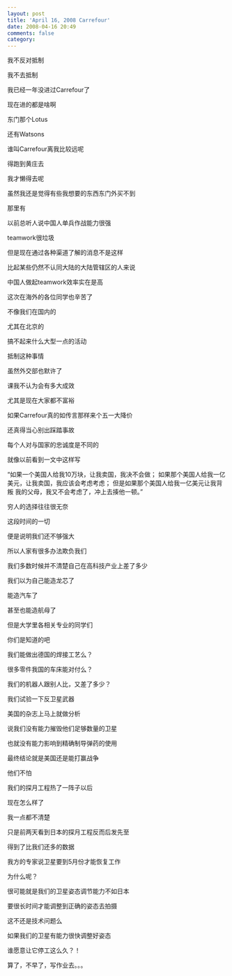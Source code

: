 ```yaml
---
layout: post
title: 'April 16, 2008 Carrefour'
date: 2008-04-16 20:49
comments: false
category: 
---
```

    

我不反对抵制

我不去抵制

我已经一年没进过Carrefour了

现在进的都是啥啊

东门那个Lotus

还有Watsons

谁叫Carrefour离我比较远呢

得跑到黄庄去

我才懒得去呢

虽然我还是觉得有些我想要的东西东门外买不到

那里有

以前总听人说中国人单兵作战能力很强

teamwork很垃圾

但是现在通过各种渠道了解的消息不是这样

比起某些仍然不认同大陆的大陆管辖区的人来说

中国人做起teamwork效率实在是高

这次在海外的各位同学也辛苦了

不像我们在国内的

尤其在北京的

搞不起来什么大型一点的活动

抵制这种事情

虽然外交部也默许了

课我不认为会有多大成效

尤其是现在大家都不富裕

如果Carrefour真的如传言那样来个五一大降价

还真得当心别出踩踏事故

每个人对与国家的忠诚度是不同的

就像以前看到一文中这样写

“如果一个美国人给我10万块，让我卖国，我决不会做；
如果那个美国人给我一亿美元，让我卖国，我应该会考虑考虑；
但是如果那个美国人给我一亿美元让我背叛
我的父母，我又不会考虑了，冲上去揍他一顿。”

穷人的选择往往很无奈

这段时间的一切

便是说明我们还不够强大

所以人家有很多办法欺负我们

我们多数时候并不清楚自己在高科技产业上差了多少

我们以为自己能造龙芯了

能造汽车了

甚至也能造航母了

但是大学里各相关专业的同学们

你们是知道的吧

我们能做出德国的焊接工艺么？

很多零件我国的车床能对付么？

我们的机器人跟别人比，又差了多少？

我们试验一下反卫星武器

美国的杂志上马上就做分析

说我们没有能力摧毁他们足够数量的卫星

也就没有能力影响到精确制导弹药的使用

最终结论就是美国还是能打赢战争

他们不怕

我们的探月工程热了一阵子以后

现在怎么样了

我一点都不清楚

只是前两天看到日本的探月工程反而后发先至

得到了比我们还多的数据

我方的专家说卫星要到5月份才能恢复工作

为什么呢？

很可能就是我们的卫星姿态调节能力不如日本

要很长时间才能调整到正确的姿态去拍摄

这不还是技术问题么

如果我们的卫星有能力很快调整好姿态

谁愿意让它停工这么久？！

算了，不早了，写作业去。。。
